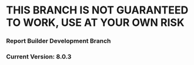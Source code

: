 # THIS BRANCH IS NOT GUARANTEED TO WORK, USE AT YOUR OWN RISK
### Report Builder Development Branch
### Current Version: 8.0.3


